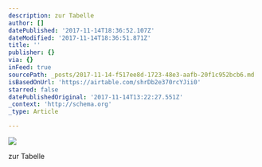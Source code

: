 ```yaml
---
description: zur Tabelle
author: []
datePublished: '2017-11-14T18:36:52.107Z'
dateModified: '2017-11-14T18:36:51.871Z'
title: ''
publisher: {}
via: {}
inFeed: true
sourcePath: _posts/2017-11-14-f517ee8d-1723-48e3-aafb-20f1c952bcb6.md
isBasedOnUrl: 'https://airtable.com/shrDb2e370rcYJii0'
starred: false
datePublishedOriginal: '2017-11-14T13:22:27.551Z'
_context: 'http://schema.org'
_type: Article

---
```

![](https://imgflo.herokuapp.com/graph/2b2431f8e7ba7b0/f47bcd99e4c94c07bcb0c450c2bb0ae6/croprotate.jpg?cropheight=650&cropwidth=944&degrees=0&input=https%3A%2F%2Fthe-grid-user-content.s3-us-west-2.amazonaws.com%2F07eba81c-8727-49df-9dbd-37407bd8a08c.jpg&x=16&y=0)

zur Tabelle